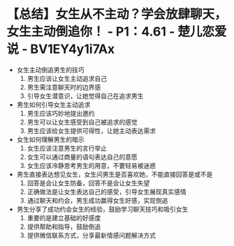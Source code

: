 # 【总结】女生从不主动？学会放肆聊天，女生主动倒追你！ - P1：4.61 - 楚儿恋爱说 - BV1EY4y1i7Ax

-   女生主动倒追男生的技巧
    1.  男生应该让女生主动追求自己
    2.  男生需注意聊天时的边界感
    3.  引导女生潜意识，让她觉得自己在追求男生
-   男生如何引导女生主动追求
    1.  男生应该巧妙地提出邀约
    2.  男生可以让女生感受到自己被追求的感觉
    3.  男生应该给女生提供可得性，让她主动表达需求
-   女生如何理解男生的暗示
    1.  女生应该注意男生的言行举止
    2.  女生可以通过商量的语句表达自己的意愿
    3.  女生应该冷静思考男生的用意，不要轻易被迷惑
-   男生直接表达想见女生，女生问男生是否喜欢她，不能直接回答是或不是
    1.  回答是会让女生防备，回答不是会让女生失望
    2.  正确做法是让女生表达自己的感受，引导女生展现真实感情
    3.  通过聊天和约会，男生成功赢得女生好感，实现倒追
-   男生分享了成功约会女生的经验，鼓励学习聊天技巧和吸引女生
    1.  重要的是建立基础的好感度
    2.  提供帮助和指导，鼓励倒追
    3.  提供微信联系方式，分享最新情感问题解决方式